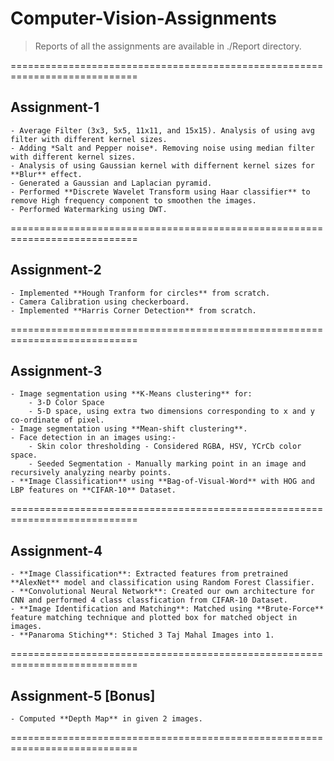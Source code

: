 # Computer-Vision-Assignments

> Reports of all the assignments are available in ./Report directory.

============================================================================
## Assignment-1
    - Average Filter (3x3, 5x5, 11x11, and 15x15). Analysis of using avg filter with different kernel sizes.
    - Adding *Salt and Pepper noise*. Removing noise using median filter with different kernel sizes.
    - Analysis of using Gaussian kernel with differnent kernel sizes for **Blur** effect.
    - Generated a Gaussian and Laplacian pyramid.
    - Performed **Discrete Wavelet Transform using Haar classifier** to remove High frequency component to smoothen the images.
    - Performed Watermarking using DWT.
============================================================================
## Assignment-2
    - Implemented **Hough Tranform for circles** from scratch.
    - Camera Calibration using checkerboard.
    - Implemented **Harris Corner Detection** from scratch.
============================================================================
## Assignment-3
    - Image segmentation using **K-Means clustering** for:
        - 3-D Color Space
        - 5-D space, using extra two dimensions corresponding to x and y co-ordinate of pixel.
    - Image segmentation using **Mean-shift clustering**.
    - Face detection in an images using:-
        - Skin color thresholding - Considered RGBA, HSV, YCrCb color space.
        - Seeded Segmentation - Manually marking point in an image and recursively analyzing nearby points. 
    - **Image Classification** using **Bag-of-Visual-Word** with HOG and LBP features on **CIFAR-10** Dataset.
============================================================================
## Assignment-4
    - **Image Classification**: Extracted features from pretrained **AlexNet** model and classification using Random Forest Classifier.
    - **Convolutional Neural Network**: Created our own architecture for CNN and performed 4 class classfication from CIFAR-10 Dataset.
    - **Image Identification and Matching**: Matched using **Brute-Force** feature matching technique and plotted box for matched object in images.
    - **Panaroma Stiching**: Stiched 3 Taj Mahal Images into 1.
============================================================================
## Assignment-5 [Bonus]
    - Computed **Depth Map** in given 2 images.
============================================================================